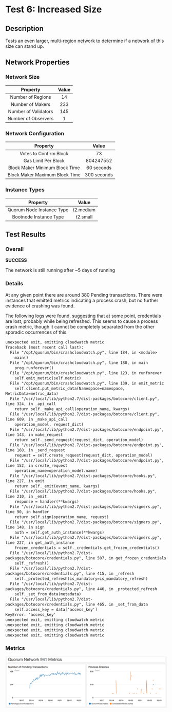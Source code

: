 # Test 6: Increased Size
  
## Description

Tests an even larger, multi-region network to determine if a network of this size can stand up.

## Network Properties

### Network Size
| Property             | Value |
| :------------------: | :---: |
| Number of Regions    | 14    |
| Number of Makers     | 233   |
| Number of Validators | 145   |
| Number of Observers  | 1     |

### Network Configuration
| Property                       | Value       |
| :----------------------------: | :---------: |
| Votes to Confirm Block         | 73          |
| Gas Limit Per Block            | 804247552   |
| Block Maker Minimum Block Time | 60 seconds  |
| Block Maker Maximum Block Time | 300 seconds |

### Instance Types
| Property                  | Value     |
| :-----------------------: | :-------: |
| Quorum Node Instance Type | t2.medium |
| Bootnode Instance Type    | t2.small  |

## Test Results

### Overall

**SUCCESS**

The network is still running after ~5 days of running

### Details

At any given point there are around 380 Pending transactions. There were instances that emitted metrics indicating a process crash, but no further evidence of crashing was found.

The following logs were found, suggesting that at some point, credentials are lost, probably while being refreshed. This seems to cause a process crash metric, though it cannot be completely separated from the other sporadic occurrences of this.

```
unexpected exit, emitting cloudwatch metric
Traceback (most recent call last):
  File "/opt/quorum/bin/crashcloudwatch.py", line 184, in <module>
    main()
  File "/opt/quorum/bin/crashcloudwatch.py", line 180, in main
    prog.runforever()
  File "/opt/quorum/bin/crashcloudwatch.py", line 123, in runforever
    self.emit_metric(self.metric)
  File "/opt/quorum/bin/crashcloudwatch.py", line 139, in emit_metric
    self.client.put_metric_data(Namespace=namespace, MetricData=metric_data)
  File "/usr/local/lib/python2.7/dist-packages/botocore/client.py", line 324, in _api_call
    return self._make_api_call(operation_name, kwargs)
  File "/usr/local/lib/python2.7/dist-packages/botocore/client.py", line 609, in _make_api_call
    operation_model, request_dict)
  File "/usr/local/lib/python2.7/dist-packages/botocore/endpoint.py", line 143, in make_request
    return self._send_request(request_dict, operation_model)
  File "/usr/local/lib/python2.7/dist-packages/botocore/endpoint.py", line 168, in _send_request
    request = self.create_request(request_dict, operation_model)
  File "/usr/local/lib/python2.7/dist-packages/botocore/endpoint.py", line 152, in create_request
    operation_name=operation_model.name)
  File "/usr/local/lib/python2.7/dist-packages/botocore/hooks.py", line 227, in emit
    return self._emit(event_name, kwargs)
  File "/usr/local/lib/python2.7/dist-packages/botocore/hooks.py", line 210, in _emit
    response = handler(**kwargs)
  File "/usr/local/lib/python2.7/dist-packages/botocore/signers.py", line 90, in handler
    return self.sign(operation_name, request)
  File "/usr/local/lib/python2.7/dist-packages/botocore/signers.py", line 148, in sign
    auth = self.get_auth_instance(**kwargs)
  File "/usr/local/lib/python2.7/dist-packages/botocore/signers.py", line 227, in get_auth_instance
    frozen_credentials = self._credentials.get_frozen_credentials()
  File "/usr/local/lib/python2.7/dist-packages/botocore/credentials.py", line 507, in get_frozen_credentials
    self._refresh()
  File "/usr/local/lib/python2.7/dist-packages/botocore/credentials.py", line 415, in _refresh
    self._protected_refresh(is_mandatory=is_mandatory_refresh)
  File "/usr/local/lib/python2.7/dist-packages/botocore/credentials.py", line 446, in _protected_refresh
    self._set_from_data(metadata)
  File "/usr/local/lib/python2.7/dist-packages/botocore/credentials.py", line 465, in _set_from_data
    self.access_key = data['access_key']
KeyError: 'access_key'
unexpected exit, emitting cloudwatch metric
unexpected exit, emitting cloudwatch metric
unexpected exit, emitting cloudwatch metric
unexpected exit, emitting cloudwatch metric
```

### Metrics

![Test 6 Metrics](test-6-metrics.png "Test 6 Metrics")

